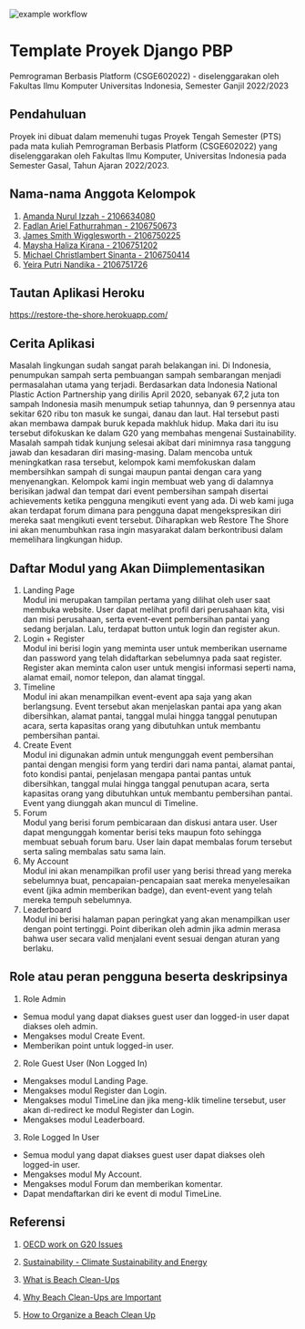 ![example workflow](https://github.com/amrul-hzz/restore-the-shore/actions/workflows/dpl.yml/badge.svg)

# Template Proyek Django PBP
Pemrograman Berbasis Platform (CSGE602022) - diselenggarakan oleh Fakultas Ilmu Komputer Universitas Indonesia, Semester Ganjil 2022/2023


## Pendahuluan
Proyek ini dibuat dalam memenuhi tugas Proyek Tengah Semester (PTS) pada mata kuliah Pemrograman Berbasis Platform (CSGE602022) yang diselenggarakan oleh Fakultas Ilmu Komputer, Universitas Indonesia pada Semester Gasal, Tahun Ajaran 2022/2023.

## Nama-nama Anggota Kelompok
1. [Amanda Nurul Izzah - 2106634080](https://github.com/amrul-hzz)
2. [Fadlan Ariel Fathurrahman - 2106750673](https://github.com/fadlanariel)
3. [James Smith Wigglesworth - 2106750225](https://github.com/jamessmith404)
4. [Maysha Haliza Kirana - 2106751202](https://github.com/mayshahaliza)
5. [Michael Christlambert Sinanta - 2106750414](https://github.com/michaelsinanta)
6. [Yeira Putri Nandika - 2106751726](https://github.com/yeiraputri)

## Tautan Aplikasi Heroku
https://restore-the-shore.herokuapp.com/

## Cerita Aplikasi
Masalah lingkungan sudah sangat parah belakangan ini. Di Indonesia, penumpukan sampah serta pembuangan sampah sembarangan menjadi permasalahan utama yang terjadi. Berdasarkan data Indonesia National Plastic Action Partnership yang dirilis April 2020, sebanyak 67,2 juta ton sampah Indonesia masih menumpuk setiap tahunnya, dan 9 persennya atau sekitar 620 ribu ton masuk ke sungai, danau dan laut. Hal tersebut pasti akan membawa dampak buruk kepada makhluk hidup. Maka dari itu isu tersebut difokuskan ke dalam G20 yang membahas mengenai Sustainability.<br>
Masalah sampah tidak kunjung selesai akibat dari minimnya rasa tanggung jawab dan kesadaran diri masing-masing. Dalam mencoba untuk meningkatkan rasa tersebut, kelompok kami memfokuskan dalam membersihkan sampah di sungai maupun pantai dengan cara yang menyenangkan. Kelompok kami ingin membuat web yang di dalamnya berisikan jadwal dan tempat dari event pembersihan sampah disertai achievements ketika pengguna mengikuti event yang ada. Di web kami juga akan terdapat forum dimana para pengguna dapat mengekspresikan diri mereka saat mengikuti event tersebut. Diharapkan web Restore The Shore ini akan menumbuhkan rasa ingin masyarakat dalam berkontribusi dalam memelihara lingkungan hidup.

## Daftar Modul yang Akan Diimplementasikan
1. Landing Page\
Modul ini merupakan tampilan pertama yang dilihat oleh user saat membuka website. User dapat melihat profil dari perusahaan kita, visi dan misi perusahaan, serta event-event pembersihan pantai yang sedang berjalan. Lalu, terdapat button untuk login dan register akun.
2. Login + Register\
Modul ini berisi login yang meminta user untuk memberikan username dan password yang telah didaftarkan sebelumnya pada saat register. Register akan meminta calon user untuk mengisi informasi seperti nama, alamat email, nomor telepon, dan alamat tinggal.
3. Timeline\
Modul ini akan menampilkan event-event apa saja yang akan berlangsung. Event tersebut akan menjelaskan pantai apa yang akan dibersihkan, alamat pantai, tanggal mulai hingga tanggal penutupan acara, serta kapasitas orang yang dibutuhkan untuk membantu pembersihan pantai.
4. Create Event\
Modul ini digunakan admin untuk mengunggah event pembersihan pantai dengan mengisi form yang terdiri dari nama pantai, alamat pantai, foto kondisi pantai, penjelasan mengapa pantai pantas untuk dibersihkan, tanggal mulai hingga tanggal penutupan acara, serta kapasitas orang yang dibutuhkan untuk membantu pembersihan pantai. Event yang diunggah akan muncul di Timeline.
5. Forum\
Modul yang berisi forum pembicaraan dan diskusi antara user. User dapat mengunggah komentar berisi teks maupun foto sehingga membuat sebuah forum baru. User lain dapat membalas forum tersebut serta saling membalas satu sama lain. 
6. My Account\
Modul ini akan menampilkan profil user yang berisi thread yang mereka sebelumnya buat, pencapaian-pencapaian saat mereka menyelesaikan event (jika admin memberikan badge), dan event-event yang telah mereka tempuh sebelumnya.
7. Leaderboard\
Modul ini berisi halaman papan peringkat yang akan menampilkan user dengan point tertinggi. Point diberikan oleh admin jika admin merasa bahwa user secara valid menjalani event sesuai dengan aturan yang berlaku. 

## Role atau peran pengguna beserta deskripsinya
1. Role Admin
- Semua modul yang dapat diakses guest user dan logged-in user dapat diakses oleh admin.
- Mengakses modul Create Event.
- Memberikan point untuk logged-in user.
2. Role Guest User (Non Logged In)
- Mengakses modul Landing Page.
- Mengakses modul Register dan Login.
- Mengakses modul TimeLine dan jika meng-klik timeline tersebut, user akan di-redirect ke modul Register dan Login.
- Mengakses modul Leaderboard.
3. Role Logged In User
- Semua modul yang dapat diakses guest user dapat diakses oleh logged-in user.
- Mengakses modul My Account.
- Mengakses modul Forum dan memberikan komentar.
- Dapat mendaftarkan diri ke event di modul TimeLine.

## Referensi

1. [OECD work on G20 Issues](https://www.oecd.org/g20/topics/)

2. [Sustainability - Climate Sustainability and Energy](https://www.oecd.org/g20/topics/climate-sustainability-and-energy/)

3. [What is Beach Clean-Ups](https://beachapedia.org/Beach_Cleanups)

4. [Why Beach Clean-Ups are Important](https://www.wavetribe.com/blogs/eco/why-beach-cleanups-are-important)

5. [How to Organize a Beach Clean Up](https://www.wikihow.com/Organize-a-Beach-Clean-Up)